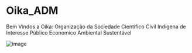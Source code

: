 # Oika_ADM
Bem Vindos a Oika: 
Organização da Sociedade Científico Civil Indígena de Interesse Pùblico Economico Ambiental Sustentável

![image](https://user-images.githubusercontent.com/120027241/206691144-83dcc38b-82dd-4b03-883e-80abb6044829.png)
